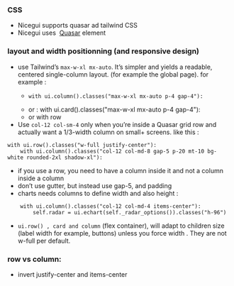 ### CSS
- Nicegui supports quasar ad tailwind CSS
- Nicegui uses  [Quasar](https://quasar.dev/) element
### layout and width positionning (and responsive design)
-  use Tailwind’s `max-w-xl mx-auto`. It’s simpler and yields a readable, centered single-column layout. (for example the global page). for example : 
	-     with ui.column().classes("max-w-xl mx-auto p-4 gap-4"):
	- or : with ui.card().classes("max-w-xl mx-auto p-4 gap-4"):
	- or with row 
- Use `col-12 col-sm-4` only when you’re inside a Quasar grid row and actually want a 1/3-width column on small+ screens. like this :

```
with ui.row().classes("w-full justify-center"):  
    with ui.column().classes("col-12 col-md-8 gap-5 p-20 mt-10 bg-white rounded-2xl shadow-xl"):
```


- if you use a row, you need to have a column inside it and not a column inside a column 
- don’t use gutter, but instead use gap-5, and padding
- charts needs columns to define width and also height : 

```
    with ui.column().classes("col-12 col-md-4 items-center"):  
        self.radar = ui.echart(self._radar_options()).classes("h-96")
```


- `ui.row() , card and column` (flex container), will adapt to children size (label width for example, buttons) unless you force width .  They are not w-full per default.

### row vs column: 
- invert justify-center and items-center